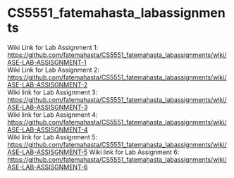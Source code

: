 # CS5551_fatemahasta_labassignments  
Wiki Link for Lab Assignment 1: https://github.com/fatemahasta/CS5551_fatemahasta_labassignments/wiki/ASE-LAB-ASSISGNMENT-1  
Wiki Link for Lab Assignment 2: https://github.com/fatemahasta/CS5551_fatemahasta_labassignments/wiki/ASE-LAB-ASSISGNMENT-2  
Wiki link for Lab Assignment 3: https://github.com/fatemahasta/CS5551_fatemahasta_labassignments/wiki/ASE-LAB-ASSISGNMENT-3   
Wiki link for Lab Assignment 4: https://github.com/fatemahasta/CS5551_fatemahasta_labassignments/wiki/ASE-LAB-ASSISGNMENT-4   
Wiki link for Lab Assignment 5: https://github.com/fatemahasta/CS5551_fatemahasta_labassignments/wiki/ASE-LAB-ASSISGNMENT-5
Wiki link for Lab Assignment 6: https://github.com/fatemahasta/CS5551_fatemahasta_labassignments/wiki/ASE-LAB-ASSISGNMENT-6    


